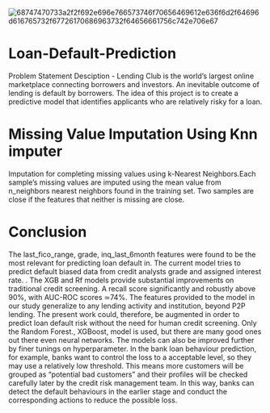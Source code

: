 ![68747470733a2f2f692e696e766573746f70656469612e636f6d2f64696d616765732f67726170686963732f64656661756c742e706e67](https://user-images.githubusercontent.com/54613691/121369863-d9e70380-c959-11eb-9ae4-aa749611b4d0.png)


# Loan-Default-Prediction

Problem Statement Desciption - Lending Club is the world’s largest online marketplace connecting borrowers and investors. An inevitable outcome of lending is default by borrowers. The idea of this project is to create a predictive model that identifies applicants who are relatively risky for a loan.

# Missing Value Imputation Using Knn imputer
Imputation for completing missing values using k-Nearest Neighbors.Each sample’s missing values are imputed using the mean value from n_neighbors nearest neighbors found in the training set. Two samples are close if the features that neither is missing are close.

# Conclusion
The last_fico_range, grade, inq_last_6month features were found to be the most relevant for predicting loan default in. The current model tries to predict default biased data from credit analysts grade and assigned interest rate. . The XGB and Rf models provide substantial improvements on traditional credit screening. A recall score significantly and robustly above 90%, with AUC-ROC scores ≃74%. The features provided to the model in our study generalize to any lending activity and institution, beyond P2P lending. The present work could, therefore, be augmented in order to predict loan default risk without the need for human credit screening. Only the Random Forest., XGBoost, model is used, but there are many good ones out there even neural networks. The models can also be improved further by finer tunings on hyperparameter. In the bank loan behaviour prediction, for example, banks want to control the loss to a acceptable level, so they may use a relatively low threshold. This means more customers will be grouped as “potential bad customers” and their profiles will be checked carefully later by the credit risk management team. In this way, banks can detect the default behaviours in the earlier stage and conduct the corresponding actions to reduce the possible loss.
